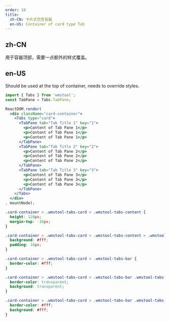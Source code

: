 ```yaml
---
order: 10
title:
  zh-CN: 卡片式页签容器
  en-US: Container of card type Tab
---
```


## zh-CN

用于容器顶部，需要一点额外的样式覆盖。

## en-US

Should be used at the top of container, needs to override styles.

````jsx
import { Tabs } from 'wmstool';
const TabPane = Tabs.TabPane;

ReactDOM.render(
  <div className="card-container">
    <Tabs type="card">
      <TabPane tab="Tab Title 1" key="1">
        <p>Content of Tab Pane 1</p>
        <p>Content of Tab Pane 1</p>
        <p>Content of Tab Pane 1</p>
      </TabPane>
      <TabPane tab="Tab Title 2" key="2">
        <p>Content of Tab Pane 2</p>
        <p>Content of Tab Pane 2</p>
        <p>Content of Tab Pane 2</p>
      </TabPane>
      <TabPane tab="Tab Title 3" key="3">
        <p>Content of Tab Pane 3</p>
        <p>Content of Tab Pane 3</p>
        <p>Content of Tab Pane 3</p>
      </TabPane>
    </Tabs>
  </div>
, mountNode);
````

````css
.card-container > .wmstool-tabs-card > .wmstool-tabs-content {
  height: 120px;
  margin-top: -16px;
}

.card-container > .wmstool-tabs-card > .wmstool-tabs-content > .wmstool-tabs-tabpane {
  background: #fff;
  padding: 16px;
}

.card-container > .wmstool-tabs-card > .wmstool-tabs-bar {
  border-color: #fff;
}

.card-container > .wmstool-tabs-card > .wmstool-tabs-bar .wmstool-tabs-tab {
  border-color: transparent;
  background: transparent;
}

.card-container > .wmstool-tabs-card > .wmstool-tabs-bar .wmstool-tabs-tab-active {
  border-color: #fff;
  background: #fff;
}
````

<style>
#components-tabs-demo-card-top .code-box-demo {
  background: #F5F5F5;
  overflow: hidden;
  padding: 24px;
}
</style>
